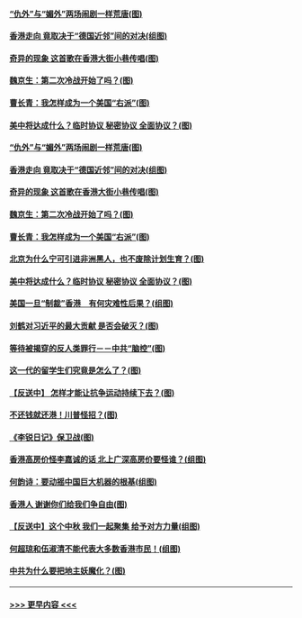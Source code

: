 #### [“仇外”与“媚外”两场闹剧一样荒唐(图)](../pages/p4/907689.md?t=09172311) 
#### [香港走向 竟取决于“德国近邻”间的对决(组图)](../pages/p4/907618.md?t=09172311) 
#### [奇异的现象 这首歌在香港大街小巷传唱(图)](../pages/p4/907583.md?t=09172311) 
#### [魏京生：第二次冷战开始了吗？(图)](../pages/p4/907581.md?t=09172311) 
#### [曹长青：我怎样成为一个美国“右派”(图)](../pages/p4/907580.md?t=09172311) 
#### [美中将达成什么？临时协议 秘密协议 全面协议？(图)](../pages/p4/907576.md?t=09172311) 
#### [“仇外”与“媚外”两场闹剧一样荒唐(图)](../pages/p4/907689.md?t=09172311) 
#### [香港走向 竟取决于“德国近邻”间的对决(组图)](../pages/p4/907618.md?t=09172311) 
#### [奇异的现象 这首歌在香港大街小巷传唱(图)](../pages/p4/907583.md?t=09172311) 
#### [魏京生：第二次冷战开始了吗？(图)](../pages/p4/907581.md?t=09172311) 
#### [曹长青：我怎样成为一个美国“右派”(图)](../pages/p4/907580.md?t=09172311) 
#### [北京为什么宁可引进非洲黑人，也不废除计划生育？(图)](../pages/p4/907577.md?t=09172311) 
#### [美中将达成什么？临时协议 秘密协议 全面协议？(图)](../pages/p4/907576.md?t=09172311) 
#### [美国一旦“制裁”香港　有何灾难性后果？(组图)](../pages/p4/907575.md?t=09172311) 
#### [刘鹤对习近平的最大贡献 是否会破灭？(图)](../pages/p4/907509.md?t=09172311) 
#### [等待被揭穿的反人类罪行－－中共“脑控”(图)](../pages/p4/907167.md?t=09172311) 
#### [这一代的留学生们究竟是怎么了？(图)](../pages/p4/907473.md?t=09172311) 
#### [【反送中】 怎样才能让抗争运动持续下去？(图)](../pages/p4/907466.md?t=09172311) 
#### [不还钱就还港！川普怪招？(图)](../pages/p4/907474.md?t=09172311) 
#### [《李锐日记》保卫战(图)](../pages/p4/907465.md?t=09172311) 
#### [香港高房价怪李嘉诚的话 北上广深高房价要怪谁？(组图)](../pages/p4/907471.md?t=09172311) 
#### [何韵诗：要动摇中国巨大机器的根基(组图)](../pages/p4/907469.md?t=09172311) 
#### [香港人 谢谢你们给我们争自由(图)](../pages/p4/907402.md?t=09172311) 
#### [【反送中】这个中秋 我们一起聚集 给予对方力量(组图)](../pages/p4/907401.md?t=09172311) 
#### [何超琼和伍淑清不能代表大多数香港市民！(组图)](../pages/p4/907398.md?t=09172311) 
#### [中共为什么要把地主妖魔化？(图)](../pages/p4/907397.md?t=09172311) 

----
#### [ >>> 更早内容 <<< ](../indexes/p4-earlier.md)
